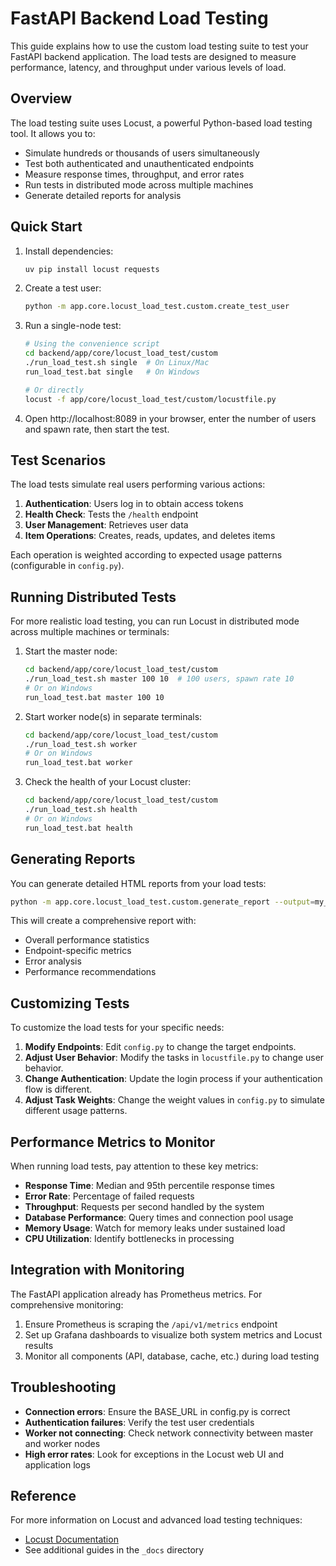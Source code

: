 # FastAPI Backend Load Testing

This guide explains how to use the custom load testing suite to test your FastAPI backend application. The load tests are designed to measure performance, latency, and throughput under various levels of load.

## Overview

The load testing suite uses Locust, a powerful Python-based load testing tool. It allows you to:

- Simulate hundreds or thousands of users simultaneously
- Test both authenticated and unauthenticated endpoints
- Measure response times, throughput, and error rates
- Run tests in distributed mode across multiple machines
- Generate detailed reports for analysis

## Quick Start

1. Install dependencies:
   ```bash
   uv pip install locust requests
   ```

2. Create a test user:
   ```bash
   python -m app.core.locust_load_test.custom.create_test_user
   ```

3. Run a single-node test:
   ```bash
   # Using the convenience script
   cd backend/app/core/locust_load_test/custom
   ./run_load_test.sh single  # On Linux/Mac
   run_load_test.bat single   # On Windows
   
   # Or directly
   locust -f app/core/locust_load_test/custom/locustfile.py
   ```

4. Open http://localhost:8089 in your browser, enter the number of users and spawn rate, then start the test.

## Test Scenarios

The load tests simulate real users performing various actions:

1. **Authentication**: Users log in to obtain access tokens
2. **Health Check**: Tests the `/health` endpoint
3. **User Management**: Retrieves user data
4. **Item Operations**: Creates, reads, updates, and deletes items

Each operation is weighted according to expected usage patterns (configurable in `config.py`).

## Running Distributed Tests

For more realistic load testing, you can run Locust in distributed mode across multiple machines or terminals:

1. Start the master node:
   ```bash
   cd backend/app/core/locust_load_test/custom
   ./run_load_test.sh master 100 10  # 100 users, spawn rate 10
   # Or on Windows
   run_load_test.bat master 100 10
   ```

2. Start worker node(s) in separate terminals:
   ```bash
   cd backend/app/core/locust_load_test/custom
   ./run_load_test.sh worker
   # Or on Windows
   run_load_test.bat worker
   ```

3. Check the health of your Locust cluster:
   ```bash
   cd backend/app/core/locust_load_test/custom
   ./run_load_test.sh health
   # Or on Windows
   run_load_test.bat health
   ```

## Generating Reports

You can generate detailed HTML reports from your load tests:

```bash
python -m app.core.locust_load_test.custom.generate_report --output=my_report.html
```

This will create a comprehensive report with:
- Overall performance statistics
- Endpoint-specific metrics
- Error analysis
- Performance recommendations

## Customizing Tests

To customize the load tests for your specific needs:

1. **Modify Endpoints**: Edit `config.py` to change the target endpoints.
2. **Adjust User Behavior**: Modify the tasks in `locustfile.py` to change user behavior.
3. **Change Authentication**: Update the login process if your authentication flow is different.
4. **Adjust Task Weights**: Change the weight values in `config.py` to simulate different usage patterns.

## Performance Metrics to Monitor

When running load tests, pay attention to these key metrics:

- **Response Time**: Median and 95th percentile response times
- **Error Rate**: Percentage of failed requests
- **Throughput**: Requests per second handled by the system
- **Database Performance**: Query times and connection pool usage
- **Memory Usage**: Watch for memory leaks under sustained load
- **CPU Utilization**: Identify bottlenecks in processing

## Integration with Monitoring

The FastAPI application already has Prometheus metrics. For comprehensive monitoring:

1. Ensure Prometheus is scraping the `/api/v1/metrics` endpoint
2. Set up Grafana dashboards to visualize both system metrics and Locust results
3. Monitor all components (API, database, cache, etc.) during load testing

## Troubleshooting

- **Connection errors**: Ensure the BASE_URL in config.py is correct
- **Authentication failures**: Verify the test user credentials
- **Worker not connecting**: Check network connectivity between master and worker nodes
- **High error rates**: Look for exceptions in the Locust web UI and application logs

## Reference

For more information on Locust and advanced load testing techniques:

- [Locust Documentation](https://docs.locust.io/)
- See additional guides in the `_docs` directory
